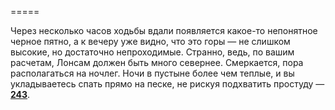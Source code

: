 =====

Через несколько часов ходьбы вдали появляется какое-то непонятное черное пятно, а к вечеру уже видно, что это горы — не слишком высокие, но достаточно непроходимые. Странно, ведь, по вашим расчетам, Лонсам должен быть много севернее. Смеркается, пора располагаться на ночлег. Ночи в пустыне более чем теплые, и вы укладываетесь спать прямо на песке, не рискуя подхватить простуду — [**243**](#n_243).

